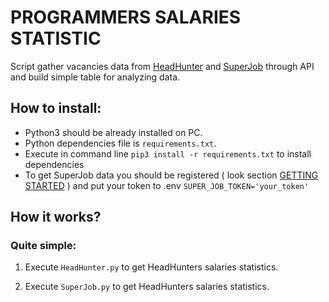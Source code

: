 # PROGRAMMERS SALARIES STATISTIC 
Script gather vacancies data from [HeadHunter](https://hh.ru/) and [SuperJob](https://superjob.ru) through API and build simple table for analyzing data.



## How to install:
 - Python3 should be already installed on PC.
 - Python dependencies file is `requirements.txt`.
 - Execute in command line `pip3 install -r requirements.txt` to install dependencies
 - To get SuperJob data you should be registered ( look section [GETTING STARTED](https://api.superjob.ru/#Getting%20started) ) and put your token to .env 
       `SUPER_JOB_TOKEN='your_token'`
       
 
 ## How it works?
 ### Quite simple:
1. Execute `HeadHunter.py` to get HeadHunters salaries statistics.
 
2. Execute `SuperJob.py` to get HeadHunters salaries statistics.
